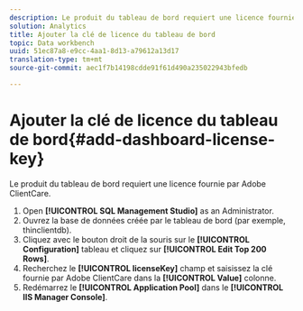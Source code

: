 ```yaml
---
description: Le produit du tableau de bord requiert une licence fournie par Adobe ClientCare.
solution: Analytics
title: Ajouter la clé de licence du tableau de bord
topic: Data workbench
uuid: 51ec87a8-e9cc-4aa1-8d13-a79612a13d17
translation-type: tm+mt
source-git-commit: aec1f7b14198cdde91f61d490a235022943bfedb

---
```



# Ajouter la clé de licence du tableau de bord{#add-dashboard-license-key}

Le produit du tableau de bord requiert une licence fournie par Adobe ClientCare.

1. Open **[!UICONTROL SQL Management Studio]** as an Administrator.
1. Ouvrez la base de données créée par le tableau de bord (par exemple, thinclientdb).
1. Cliquez avec le bouton droit de la souris sur le **[!UICONTROL Configuration]** tableau et cliquez sur **[!UICONTROL Edit Top 200 Rows]**.
1. Recherchez le **[!UICONTROL licenseKey]** champ et saisissez la clé fournie par Adobe ClientCare dans la **[!UICONTROL Value]** colonne.
1. Redémarrez le **[!UICONTROL Application Pool]** dans le **[!UICONTROL IIS Manager Console]**.
